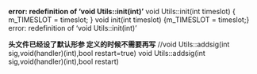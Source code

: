 **error: redefinition of ‘void Utils::init(int)’**
void Utils::init(int timeslot) 
{ 
    m_TIMESLOT = timeslot; 
}
void init(int timeslot) {m_TIMESLOT = timeslot;}
error: redefinition of ‘void Utils::init(int)’

**头文件已经设了默认形参 定义的时候不需要再写**
//void Utils::addsig(int sig,void(handler)(int),bool restart=true)
void Utils::addsig(int sig,void(handler)(int),bool restart)
